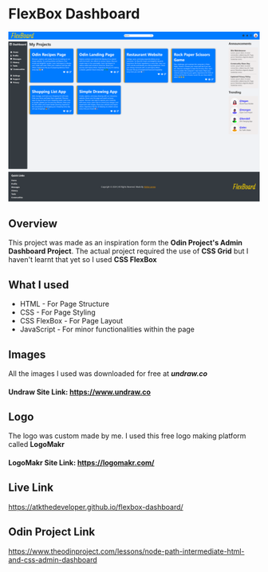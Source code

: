 # FlexBox Dashboard
![A screenshot of the site](screenshot.png)

## Overview
This project was made as an inspiration form the <strong>Odin Project's Admin Dashboard Project</strong>. The actual project required the use of <strong>CSS Grid</strong> but I haven't learnt that yet so I used <strong>CSS FlexBox</strong>

## What I used
* HTML - For Page Structure
* CSS - For Page Styling
* CSS FlexBox - For Page Layout
* JavaScript - For minor functionalities within the page

## Images
All the images I used was downloaded for free at <strong><em>undraw.co</em></strong>
#### Undraw Site Link: https://www.undraw.co

## Logo
The logo was custom made by me. I used this free logo making platform called <strong>LogoMakr</strong> 
#### LogoMakr Site Link: https://logomakr.com/

## Live Link
https://atkthedeveloper.github.io/flexbox-dashboard/

## Odin Project Link
https://www.theodinproject.com/lessons/node-path-intermediate-html-and-css-admin-dashboard

